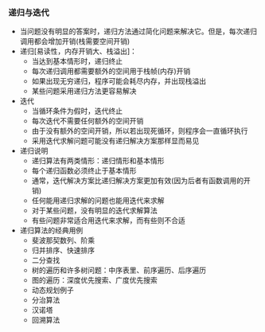 ### 递归与迭代
 - 当问题没有明显的答案时，递归方法通过简化问题来解决它。但是，每次递归调用都会增加开销(栈需要空间开销)
 - 递归[易读性，内存开销大、栈溢出]：
    - 当达到基本情形时，递归终止
    - 每次递归调用都需要额外的空间用于栈帧(内存)开销
    - 如果出现无穷递归，程序可能会耗尽内存，并出现栈溢出
    - 某些问题采用递归方法更容易解决
 - 迭代
    - 当循环条件为假时，迭代终止
    - 每次迭代不需要任何额外的空间开销
    - 由于没有额外的空间开销，所以若出现死循环，则程序会一直循环执行
    - 采用迭代求解问题可能没有递归解决方案那样显而易见
 - 递归说明
    - 递归算法有两类情形：递归情形和基本情形
    - 每个递归函数必须终止于基本情形
    - 通常，迭代解决方案比递归解决方案更加有效(因为后者有函数调用的开销)
    - 任何能用递归求解的问题也能用迭代来求解
    - 对于某些问题，没有明显的迭代求解算法
    - 有些问题非常适合用迭代来求解，而有些则不合适
 - 递归算法的经典用例
    - 斐波那契数列、阶乘
    - 归并排序、快速排序
    - 二分查找
    - 树的遍历和许多树问题：中序表里、前序遍历、后序遍历
    - 图的遍历：深度优先搜索、广度优先搜索
    - 动态规划例子
    - 分治算法
    - 汉诺塔
    - 回溯算法
